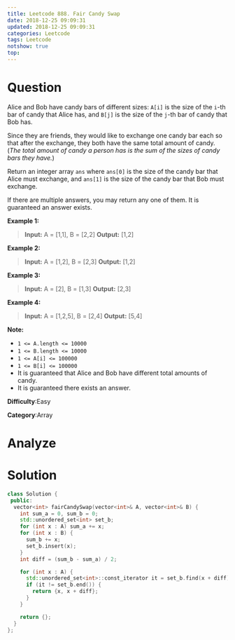 ```yaml
---
title: Leetcode 888. Fair Candy Swap
date: 2018-12-25 09:09:31
updated: 2018-12-25 09:09:31
categories: Leetcode
tags: Leetcode
notshow: true
top:
---
```


# Question

Alice and Bob have candy bars of different sizes:  `A[i]`  is the size of the  `i`-th bar of candy that Alice has, and  `B[j]`  is the size of the  `j`-th bar of candy that Bob has.

Since they are friends, they would like to exchange one candy bar each so that after the exchange, they both have the same total amount of candy. (_The total amount of candy a person has is the sum of the sizes of candy bars they have._)

Return an integer array  `ans` where  `ans[0]`  is the size of the candy bar that Alice must exchange, and  `ans[1]`  is the size of the candy bar that Bob must exchange.

If there are multiple answers, you may return any one of them. It is guaranteed an answer exists.

**Example 1:**

> **Input:** A = [1,1], B = [2,2]
> **Output:** [1,2]

**Example 2:**

> **Input:** A = [1,2], B = [2,3]
> **Output:** [1,2]

**Example 3:**

> **Input:** A = [2], B = [1,3]
> **Output:** [2,3]

**Example 4:**

> **Input:** A = [1,2,5], B = [2,4]
> **Output:** [5,4]

**Note:**

- `1 <= A.length <= 10000`
- `1 <= B.length <= 10000`
- `1 <= A[i] <= 100000`
- `1 <= B[i] <= 100000`
- It is guaranteed that Alice and Bob have different total amounts of candy.
- It is guaranteed there exists an answer.

**Difficulty**:Easy

**Category**:Array

<!-- more -->

# Analyze

# Solution

```cpp
class Solution {
 public:
  vector<int> fairCandySwap(vector<int>& A, vector<int>& B) {
    int sum_a = 0, sum_b = 0;
    std::unordered_set<int> set_b;
    for (int x : A) sum_a += x;
    for (int x : B) {
      sum_b += x;
      set_b.insert(x);
    }
    int diff = (sum_b - sum_a) / 2;

    for (int x : A) {
      std::unordered_set<int>::const_iterator it = set_b.find(x + diff);
      if (it != set_b.end()) {
        return {x, x + diff};
      }
    }

    return {};
  }
};
```